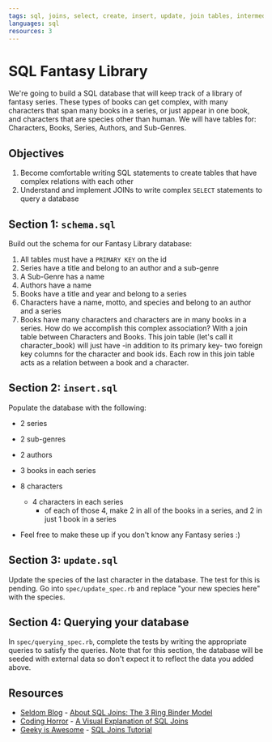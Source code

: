 ```yaml
---
tags: sql, joins, select, create, insert, update, join tables, intermediate
languages: sql
resources: 3
---
```


# SQL Fantasy Library

We're going to build a SQL database that will keep track of a library of fantasy series. These types of books can get complex, with many characters that span many books in a series, or just appear in one book, and characters that are species other than human. We will have tables for: Characters, Books, Series, Authors, and Sub-Genres.

## Objectives

1. Become comfortable writing SQL statements to create tables that have complex relations with each other
2. Understand and implement JOINs to write complex `SELECT` statements to query a database

## Section 1: `schema.sql`

Build out the schema for our Fantasy Library database:

1. All tables must have a `PRIMARY KEY` on the id
2. Series have a title and belong to an author and a sub-genre
3. A Sub-Genre has a name
4. Authors have a name
5. Books have a title and year and belong to a series
6. Characters have a name, motto, and species and belong to an author and a series
7. Books have many characters and characters are in many books in a series. How do we accomplish this complex association? With a join table between Characters and Books. This join table (let's call it character_book) will just have -in addition to its primary key- two foreign key columns for the character and book ids. Each row in this join table acts as a relation between a book and a character.

## Section 2: `insert.sql`

Populate the database with the following:

* 2 series
* 2 sub-genres
* 2 authors
* 3 books in each series
* 8 characters
  * 4 characters in each series
    * of each of those 4, make 2 in all of the books in a series, and 2 in just 1 book in a series

* Feel free to make these up if you don't know any Fantasy series :)

## Section 3: `update.sql`

Update the species of the last character in the database. The test for this is pending. Go into `spec/update_spec.rb` and replace "your new species here" with the species.

## Section 4: Querying your database

In `spec/querying_spec.rb`, complete the tests by writing the appropriate queries to satisfy the queries. Note that for this section, the database will be seeded with external data so don't expect it to reflect the data you added above.

## Resources
* [Seldom Blog](http://blog.seldomatt.com/) - [About SQL Joins: The 3 Ring Binder Model](http://blog.seldomatt.com/blog/2012/10/17/about-sql-joins-the-3-ring-binder-model/)
* [Coding Horror](http://blog.codinghorror.com/) - [A Visual Explanation of SQL Joins](http://blog.codinghorror.com/a-visual-explanation-of-sql-joins/)
* [Geeky is Awesome](http://geekyisawesome.blogspot.com/) - [SQL Joins Tutorial](http://geekyisawesome.blogspot.com/2011/03/sql-joins-tutorial.html)

